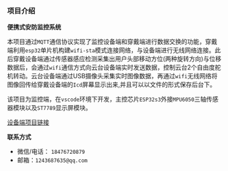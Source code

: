 ### 项目介绍

**便携式安防监控系统**

本项目通过`MQTT`通信协议实现了监控设备端和穿戴端进行数据交换的功能，穿戴端利用`esp32`单片机构建`wifi-sta`模式连接网络，与设备端进行无线网络连接。此后穿戴设备端通过传感器感应检测采集出用户头部移动方位(两种旋转方向)与位移数据后，会通过`wifi`通信方式向云台设备端实时发送数据，控制云台2个自由度舵机转动。云台设备端通过USB摄像头采集实时图像数据，再通过`wifi`无线网络将图像回传给穿戴设备端的`Icd`屏幕显示出来,并且可以以文件的形式保存后台下。

该项目为监控端，在`vscode`环境下开发，主控芯片`ESP32s3`外接`MPU6050`三轴传感器模块以及`ST7789`显示屏模块。

[设备端项目链接](https://github.com/firefullover/s5p6818_device)

**联系方式**

- 微信/电话： `18476720879`
- 邮箱：`1243687635@qq.com`